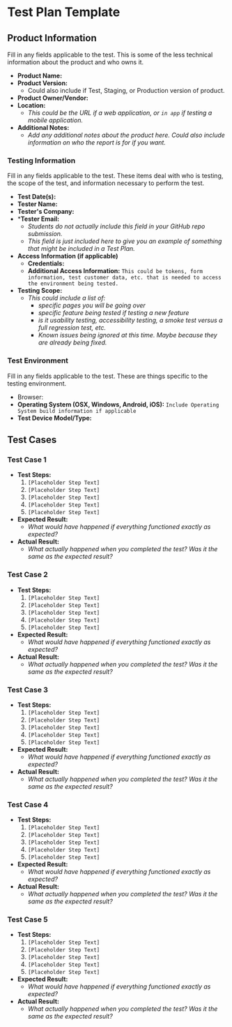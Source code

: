 # Test Plan Template

## Product Information

Fill in any fields applicable to the test. This is some of the less technical information about the product and who owns it.

- **Product Name:** 
- **Product Version:**
  - Could also include if Test, Staging, or Production version of product.
- **Product Owner/Vendor:**
- **Location:**
  - *This could be the URL if a web application, or `in app` if testing a mobile application.*
- **Additional Notes:**
  - *Add any additional notes about the product here. Could also include information on who the report is for if you want.*

### Testing Information

Fill in any fields applicable to the test. These items deal with who is testing, the scope of the test, and information necessary to perform the test.

- **Test Date(s):**
- **Tester Name:**
- **Tester's Company:**
- ***Tester Email:**
  - *Students do not actually include this field in your GitHub repo submission.*
  - *This field is just included here to give you an example of something that might be included in a Test Plan.*
- **Access Information (if applicable)**
  - **Credentials:**
  - **Additional Access Information:** `This could be tokens, form information, test customer data, etc. that is needed to access the environment being tested.`
- **Testing Scope:**
  - *This could include a list of:*
    - *specific pages you will be going over*
    - *specific feature being tested if testing a new feature*
    - *is it usability testing, accessibility testing, a smoke test versus a full regression test, etc.*
    - *Known issues being ignored at this time. Maybe because they are already being fixed.*

### Test Environment

Fill in any fields applicable to the test. These are things specific to the testing environment.

- Browser:
- **Operating System (OSX, Windows, Android, iOS):** `Include Operating System build information if applicable`
- **Test Device Model/Type:**

## Test Cases

### Test Case 1

- **Test Steps:**
  1. `[Placeholder Step Text]`
  2. `[Placeholder Step Text]`
  3. `[Placeholder Step Text]`
  4. `[Placeholder Step Text]`
  5. `[Placeholder Step Text]`
- **Expected Result:** 
  - *What would have happened if everything functioned exactly as expected?*
- **Actual Result:** 
  - *What actually happened when you completed the test? Was it the same as the expected result?*

### Test Case 2

- **Test Steps:**
  1. `[Placeholder Step Text]`
  2. `[Placeholder Step Text]`
  3. `[Placeholder Step Text]`
  4. `[Placeholder Step Text]`
  5. `[Placeholder Step Text]`
- **Expected Result:** 
  - *What would have happened if everything functioned exactly as expected?*
- **Actual Result:** 
  - *What actually happened when you completed the test? Was it the same as the expected result?*

### Test Case 3

- **Test Steps:**
  1. `[Placeholder Step Text]`
  2. `[Placeholder Step Text]`
  3. `[Placeholder Step Text]`
  4. `[Placeholder Step Text]`
  5. `[Placeholder Step Text]`
- **Expected Result:** 
  - *What would have happened if everything functioned exactly as expected?*
- **Actual Result:** 
  - *What actually happened when you completed the test? Was it the same as the expected result?*

### Test Case 4

- **Test Steps:**
  1. `[Placeholder Step Text]`
  2. `[Placeholder Step Text]`
  3. `[Placeholder Step Text]`
  4. `[Placeholder Step Text]`
  5. `[Placeholder Step Text]`
- **Expected Result:** 
  - *What would have happened if everything functioned exactly as expected?*
- **Actual Result:** 
  - *What actually happened when you completed the test? Was it the same as the expected result?*

### Test Case 5

- **Test Steps:**
  1. `[Placeholder Step Text]`
  2. `[Placeholder Step Text]`
  3. `[Placeholder Step Text]`
  4. `[Placeholder Step Text]`
  5. `[Placeholder Step Text]`
- **Expected Result:** 
  - *What would have happened if everything functioned exactly as expected?*
- **Actual Result:** 
  - *What actually happened when you completed the test? Was it the same as the expected result?*